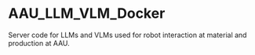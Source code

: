 # AAU_LLM_VLM_Docker
Server code for LLMs and VLMs used for robot interaction at material and production at AAU. 
